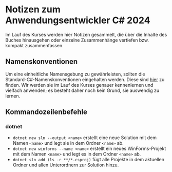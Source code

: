 # Notizen zum Anwendungsentwickler C# 2024
Im Lauf des Kurses werden hier Notizen gesammelt, die über die Inhalte des Buches hinausgehen oder einzelne Zusammenhänge vertiefen bzw. kompakt zusammenfassen.

## Namenskonventionen
Um eine einheitliche Namensgebung zu gewährleisten, sollten die Standard-C#-Namenskonventionen eingehalten werden. Diese sind [hier](https://learn.microsoft.com/de-de/dotnet/csharp/fundamentals/coding-style/identifier-names#naming-conventions) zu finden. Wir werden sie im Lauf des Kurses  genauer kennenlernen und vielfach anwenden; es besteht daher noch kein Grund, sie auswendig zu lernen.

## Kommandozeilenbefehle
### dotnet
- `dotnet new sln --output <name>` erstellt eine neue Solution mit dem Namen `<name>` und legt sie in dem Ordner `<name>` ab.
- `dotnet new winforms --name <name>` erstellt ein neues WinForms-Projekt mit dem Namen `<name>` und legt es in dem Ordner `<name>` ab.
- `dotnet sln add (ls -r **/*.csproj)` fügt alle Projekte in dem aktuellen Ordner und allen Unterordnern zur Solution hinzu.

